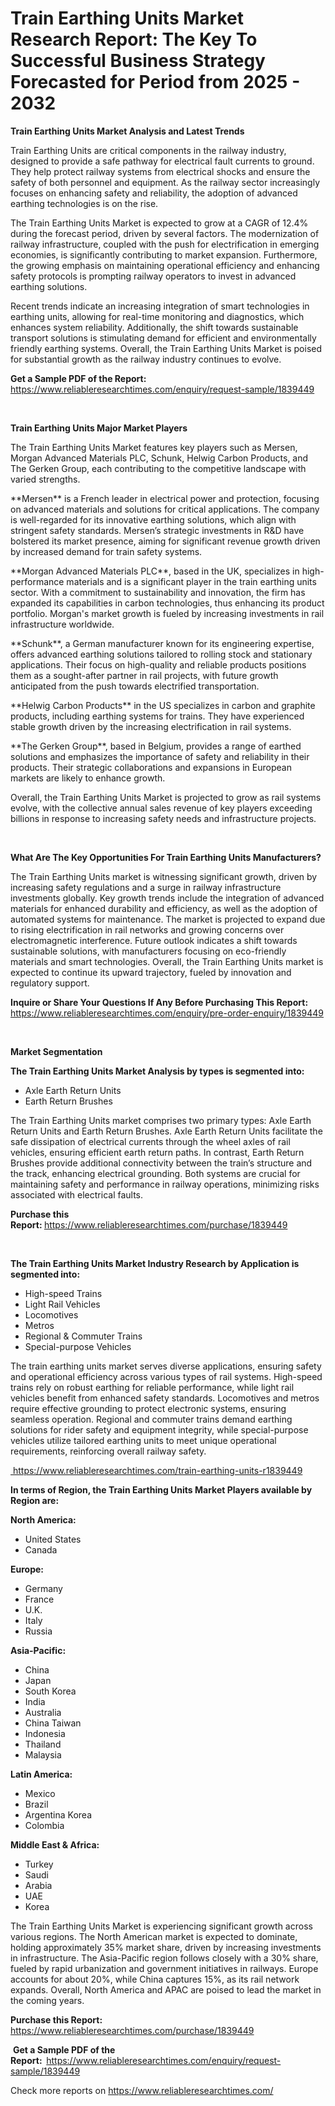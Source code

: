 <p><h1>Train Earthing Units Market Research Report: The Key To Successful Business Strategy Forecasted for Period from 2025 - 2032</h1></p><p><strong>Train Earthing Units Market Analysis and Latest Trends</strong></p>
<p><p>Train Earthing Units are critical components in the railway industry, designed to provide a safe pathway for electrical fault currents to ground. They help protect railway systems from electrical shocks and ensure the safety of both personnel and equipment. As the railway sector increasingly focuses on enhancing safety and reliability, the adoption of advanced earthing technologies is on the rise.</p><p>The Train Earthing Units Market is expected to grow at a CAGR of 12.4% during the forecast period, driven by several factors. The modernization of railway infrastructure, coupled with the push for electrification in emerging economies, is significantly contributing to market expansion. Furthermore, the growing emphasis on maintaining operational efficiency and enhancing safety protocols is prompting railway operators to invest in advanced earthing solutions. </p><p>Recent trends indicate an increasing integration of smart technologies in earthing units, allowing for real-time monitoring and diagnostics, which enhances system reliability. Additionally, the shift towards sustainable transport solutions is stimulating demand for efficient and environmentally friendly earthing systems. Overall, the Train Earthing Units Market is poised for substantial growth as the railway industry continues to evolve.</p></p>
<p><strong>Get a Sample PDF of the Report:&nbsp;</strong> <a href="https://www.reliableresearchtimes.com/enquiry/request-sample/1839449?utm_campaign=3585&utm_medium=2&utm_source=Github&utm_content=ia&utm_term=31032025&utm_id=train-earthing-units">https://www.reliableresearchtimes.com/enquiry/request-sample/1839449</a></p>
<p>&nbsp;</p>
<p><strong>Train Earthing Units Major Market Players</strong></p>
<p><p>The Train Earthing Units Market features key players such as Mersen, Morgan Advanced Materials PLC, Schunk, Helwig Carbon Products, and The Gerken Group, each contributing to the competitive landscape with varied strengths.</p><p>**Mersen** is a French leader in electrical power and protection, focusing on advanced materials and solutions for critical applications. The company is well-regarded for its innovative earthing solutions, which align with stringent safety standards. Mersen’s strategic investments in R&D have bolstered its market presence, aiming for significant revenue growth driven by increased demand for train safety systems.</p><p>**Morgan Advanced Materials PLC**, based in the UK, specializes in high-performance materials and is a significant player in the train earthing units sector. With a commitment to sustainability and innovation, the firm has expanded its capabilities in carbon technologies, thus enhancing its product portfolio. Morgan's market growth is fueled by increasing investments in rail infrastructure worldwide.</p><p>**Schunk**, a German manufacturer known for its engineering expertise, offers advanced earthing solutions tailored to rolling stock and stationary applications. Their focus on high-quality and reliable products positions them as a sought-after partner in rail projects, with future growth anticipated from the push towards electrified transportation.</p><p>**Helwig Carbon Products** in the US specializes in carbon and graphite products, including earthing systems for trains. They have experienced stable growth driven by the increasing electrification in rail systems.</p><p>**The Gerken Group**, based in Belgium, provides a range of earthed solutions and emphasizes the importance of safety and reliability in their products. Their strategic collaborations and expansions in European markets are likely to enhance growth.</p><p>Overall, the Train Earthing Units Market is projected to grow as rail systems evolve, with the collective annual sales revenue of key players exceeding billions in response to increasing safety needs and infrastructure projects.</p></p>
<p>&nbsp;</p>
<p><strong>What Are The Key Opportunities For Train Earthing Units Manufacturers?</strong></p>
<p><p>The Train Earthing Units market is witnessing significant growth, driven by increasing safety regulations and a surge in railway infrastructure investments globally. Key growth trends include the integration of advanced materials for enhanced durability and efficiency, as well as the adoption of automated systems for maintenance. The market is projected to expand due to rising electrification in rail networks and growing concerns over electromagnetic interference. Future outlook indicates a shift towards sustainable solutions, with manufacturers focusing on eco-friendly materials and smart technologies. Overall, the Train Earthing Units market is expected to continue its upward trajectory, fueled by innovation and regulatory support.</p></p>
<p><strong>Inquire or Share Your Questions If Any Before Purchasing This Report:</strong> <a href="https://www.reliableresearchtimes.com/enquiry/pre-order-enquiry/1839449?utm_campaign=3585&utm_medium=2&utm_source=Github&utm_content=ia&utm_term=31032025&utm_id=train-earthing-units">https://www.reliableresearchtimes.com/enquiry/pre-order-enquiry/1839449</a></p>
<p>&nbsp;</p>
<p><strong>Market Segmentation</strong></p>
<p><strong>The Train Earthing Units Market Analysis by types is segmented into:</strong></p>
<p><ul><li>Axle Earth Return Units</li><li>Earth Return Brushes</li></ul></p>
<p><p>The Train Earthing Units market comprises two primary types: Axle Earth Return Units and Earth Return Brushes. Axle Earth Return Units facilitate the safe dissipation of electrical currents through the wheel axles of rail vehicles, ensuring efficient earth return paths. In contrast, Earth Return Brushes provide additional connectivity between the train’s structure and the track, enhancing electrical grounding. Both systems are crucial for maintaining safety and performance in railway operations, minimizing risks associated with electrical faults.</p></p>
<p><strong>Purchase this Report:&nbsp;</strong><a href="https://www.reliableresearchtimes.com/purchase/1839449?utm_campaign=3585&utm_medium=2&utm_source=Github&utm_content=ia&utm_term=31032025&utm_id=train-earthing-units">https://www.reliableresearchtimes.com/purchase/1839449</a></p>
<p>&nbsp;</p>
<p><strong>The Train Earthing Units Market Industry Research by Application is segmented into:</strong></p>
<p><ul><li>High-speed Trains</li><li>Light Rail Vehicles</li><li>Locomotives</li><li>Metros</li><li>Regional & Commuter Trains</li><li>Special-purpose Vehicles</li></ul></p>
<p><p>The train earthing units market serves diverse applications, ensuring safety and operational efficiency across various types of rail systems. High-speed trains rely on robust earthing for reliable performance, while light rail vehicles benefit from enhanced safety standards. Locomotives and metros require effective grounding to protect electronic systems, ensuring seamless operation. Regional and commuter trains demand earthing solutions for rider safety and equipment integrity, while special-purpose vehicles utilize tailored earthing units to meet unique operational requirements, reinforcing overall railway safety.</p></p>
<p><a href="https://www.reliableresearchtimes.com/train-earthing-units-r1839449?utm_campaign=3585&utm_medium=2&utm_source=Github&utm_content=ia&utm_term=31032025&utm_id=train-earthing-units">&nbsp;https://www.reliableresearchtimes.com/train-earthing-units-r1839449</a></p>
<p><strong>In terms of Region, the Train Earthing Units Market Players available by Region are:</strong></p>
<p>
    <p> <strong> North America: </strong>
        <ul>
            <li>United States</li>
            <li>Canada</li>
        </ul>
        </p> 
    <p> <strong> Europe: </strong>
        <ul>
            <li>Germany</li>
            <li>France</li>
            <li>U.K.</li>
            <li>Italy</li>
            <li>Russia</li>
        </ul>
        </p> 
    <p> <strong> Asia-Pacific: </strong>
        <ul>
            <li>China</li>
            <li>Japan</li>
            <li>South Korea</li>
            <li>India</li>
            <li>Australia</li>
            <li>China Taiwan</li>
            <li>Indonesia</li>
            <li>Thailand</li>
            <li>Malaysia</li>
        </ul>
        </p> 
    <p> <strong> Latin America: </strong>
        <ul>
            <li>Mexico</li>
            <li>Brazil</li>
            <li>Argentina Korea</li>
            <li>Colombia</li>
        </ul>
        </p> 
    <p> <strong> Middle East & Africa: </strong>
        <ul>
            <li>Turkey</li>
            <li>Saudi</li>
            <li>Arabia</li>
            <li>UAE</li>
            <li>Korea</li>
        </ul>
    </p>
    </p>
<p><p>The Train Earthing Units Market is experiencing significant growth across various regions. The North American market is expected to dominate, holding approximately 35% market share, driven by increasing investments in infrastructure. The Asia-Pacific region follows closely with a 30% share, fueled by rapid urbanization and government initiatives in railways. Europe accounts for about 20%, while China captures 15%, as its rail network expands. Overall, North America and APAC are poised to lead the market in the coming years.</p></p>
<p><strong>Purchase this Report: </strong><a href="https://www.reliableresearchtimes.com/purchase/1839449?utm_campaign=3585&utm_medium=2&utm_source=Github&utm_content=ia&utm_term=31032025&utm_id=train-earthing-units">https://www.reliableresearchtimes.com/purchase/1839449</a></p>
<p>&nbsp;<strong>Get a Sample PDF of the Report:&nbsp;&nbsp;</strong><a href="https://www.reliableresearchtimes.com/enquiry/request-sample/1839449?utm_campaign=3585&utm_medium=2&utm_source=Github&utm_content=ia&utm_term=31032025&utm_id=train-earthing-units">https://www.reliableresearchtimes.com/enquiry/request-sample/1839449</a></p>
<p><strong></strong></p>
<p>Check more reports on <a href="https://www.reliableresearchtimes.com/?utm_campaign=3585&utm_medium=2&utm_source=Github&utm_content=ia&utm_term=31032025&utm_id=train-earthing-units">https://www.reliableresearchtimes.com/</a></p>